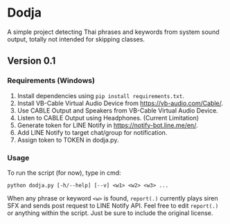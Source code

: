 # Dodja
A simple project detecting Thai phrases and keywords from system sound output, totally not intended for skipping classes.

## Version 0.1
### Requirements (Windows)
1. Install dependencies using `pip install requirements.txt`.
2. Install VB-Cable Virtual Audio Device from https://vb-audio.com/Cable/.
3. Use CABLE Output and Speakers from VB-Cable Virtual Audio Device.
4. Listen to CABLE Output using Headphones. (Current Limitation)
5. Generate token for LINE Notify in https://notify-bot.line.me/en/.
6. Add LINE Notify to target chat/group for notification.
7. Assign token to TOKEN in dodja.py.

### Usage
To run the script (for now), type in cmd:
```
python dodja.py [-h/--help] [--v] <w1> <w2> <w3> ...
```
When any phrase or keyword `<w>` is found, `report(.)` currently plays siren SFX and sends post request to LINE Notify API. Feel free to edit `report(.)` or anything within the script. Just be sure to include the original license.

